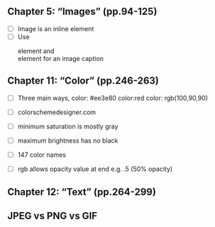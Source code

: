 ## Chapter 5: “Images” (pp.94-125)
- [ ] Image is an inline element
- [ ] Use <figure></figure> element and <figcaption></figcaption> element for an image caption

## Chapter 11: “Color” (pp.246-263)
- [ ] Three main ways, color: #ee3e80 color:red  color: rgb(100,90,90)
- [ ] colorschemedesigner.com
- [ ] minimum saturation is mostly gray
- [ ] maximum brightness has no black
- [ ] 147 color names 
- [ ] rgb allows opacity value at end e.g. .5 (50% opacity)


## Chapter 12: “Text” (pp.264-299)

## JPEG vs PNG vs GIF
